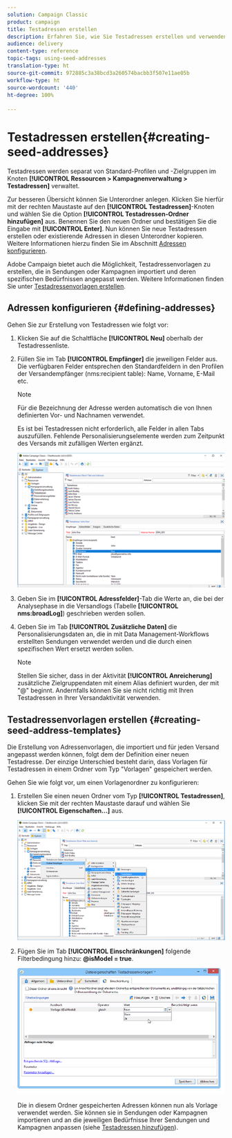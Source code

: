 ```yaml
---
solution: Campaign Classic
product: campaign
title: Testadressen erstellen
description: Erfahren Sie, wie Sie Testadressen erstellen und verwenden.
audience: delivery
content-type: reference
topic-tags: using-seed-addresses
translation-type: ht
source-git-commit: 972885c3a38bcd3a260574bacbb3f507e11ae05b
workflow-type: ht
source-wordcount: '440'
ht-degree: 100%

---
```



# Testadressen erstellen{#creating-seed-addresses}

Testadressen werden separat von Standard-Profilen und -Zielgruppen im Knoten **[!UICONTROL Ressourcen > Kampagnenverwaltung > Testadressen]** verwaltet.

Zur besseren Übersicht können Sie Unterordner anlegen. Klicken Sie hierfür mit der rechten Maustaste auf den **[!UICONTROL Testadressen]**-Knoten und wählen Sie die Option **[!UICONTROL Testadressen-Ordner hinzufügen]** aus. Benennen Sie den neuen Ordner und bestätigen Sie die Eingabe mit **[!UICONTROL Enter]**. Nun können Sie neue Testadressen erstellen oder existierende Adressen in diesen Unterordner kopieren. Weitere Informationen hierzu finden Sie im Abschnitt [Adressen konfigurieren](#defining-addresses).

Adobe Campaign bietet auch die Möglichkeit, Testadressenvorlagen zu erstellen, die in Sendungen oder Kampagnen importiert und deren spezifischen Bedürfnissen angepasst werden. Weitere Informationen finden Sie unter [Testadressenvorlagen erstellen](#creating-seed-address-templates).

## Adressen konfigurieren {#defining-addresses}

Gehen Sie zur Erstellung von Testadressen wie folgt vor:

1. Klicken Sie auf die Schaltfläche **[!UICONTROL Neu]** oberhalb der Testadressenliste.
1. Füllen Sie im Tab **[!UICONTROL Empfänger]** die jeweiligen Felder aus. Die verfügbaren Felder entsprechen den Standardfeldern in den Profilen der Versandempfänger (nms:recipient table): Name, Vorname, E-Mail etc.

   >[!NOTE]
   >
   >Für die Bezeichnung der Adresse werden automatisch die von Ihnen definierten Vor- und Nachnamen verwendet.
   >
   >Es ist bei Testadressen nicht erforderlich, alle Felder in allen Tabs auszufüllen. Fehlende Personalisierungselemente werden zum Zeitpunkt des Versands mit zufälligen Werten ergänzt.

   ![](assets/s_ncs_user_seedlist_new_address.png)

1. Geben Sie im **[!UICONTROL Adressfelder]**-Tab die Werte an, die bei der Analysephase in die Versandlogs (Tabelle **[!UICONTROL nms:broadLog]**) geschrieben werden sollen.

1. Geben Sie im Tab **[!UICONTROL Zusätzliche Daten]** die Personalisierungsdaten an, die in mit Data Management-Workflows erstellten Sendungen verwendet werden und die durch einen spezifischen Wert ersetzt werden sollen.

   >[!NOTE]
   >
   >Stellen Sie sicher, dass in der Aktivität **[!UICONTROL Anreicherung]** zusätzliche Zielgruppendaten mit einem Alias definiert wurden, der mit &quot;@&quot; beginnt. Andernfalls können Sie sie nicht richtig mit Ihren Testadressen in Ihrer Versandaktivität verwenden.

## Testadressenvorlagen erstellen {#creating-seed-address-templates}

Die Erstellung von Adressenvorlagen, die importiert und für jeden Versand angepasst werden können, folgt dem der Definition einer neuen Testadresse. Der einzige Unterschied besteht darin, dass Vorlagen für Testadressen in einem Ordner vom Typ &quot;Vorlagen&quot; gespeichert werden.

Gehen Sie wie folgt vor, um einen Vorlagenordner zu konfigurieren:

1. Erstellen Sie einen neuen Ordner vom Typ **[!UICONTROL Testadressen]**, klicken Sie mit der rechten Maustaste darauf und wählen Sie **[!UICONTROL Eigenschaften...]** aus.

   ![](assets/s_ncs_user_seedlist_template_folder.png)

1. Fügen Sie im Tab **[!UICONTROL Einschränkungen]** folgende Filterbedingung hinzu: **@isModel = true**.

   ![](assets/s_ncs_user_seedlist_folder_is_model.png)

   Die in diesem Ordner gespeicherten Adressen können nun als Vorlage verwendet werden. Sie können sie in Sendungen oder Kampagnen importieren und an die jeweiligen Bedürfnisse Ihrer Sendungen und Kampagnen anpassen (siehe [Testadressen hinzufügen](../../delivery/using/adding-seed-addresses.md)).
